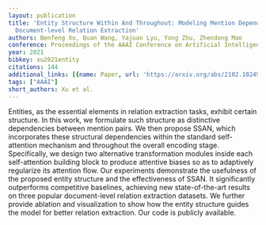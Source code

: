 ```yaml
---
layout: publication
title: 'Entity Structure Within And Throughout: Modeling Mention Dependencies For
  Document-level Relation Extraction'
authors: Benfeng Xu, Quan Wang, Yajuan Lyu, Yong Zhu, Zhendong Mao
conference: Proceedings of the AAAI Conference on Artificial Intelligence
year: 2021
bibkey: xu2021entity
citations: 144
additional_links: [{name: Paper, url: 'https://arxiv.org/abs/2102.10249'}]
tags: ["AAAI"]
short_authors: Xu et al.
---
```

Entities, as the essential elements in relation extraction tasks, exhibit
certain structure. In this work, we formulate such structure as distinctive
dependencies between mention pairs. We then propose SSAN, which incorporates
these structural dependencies within the standard self-attention mechanism and
throughout the overall encoding stage. Specifically, we design two alternative
transformation modules inside each self-attention building block to produce
attentive biases so as to adaptively regularize its attention flow. Our
experiments demonstrate the usefulness of the proposed entity structure and the
effectiveness of SSAN. It significantly outperforms competitive baselines,
achieving new state-of-the-art results on three popular document-level relation
extraction datasets. We further provide ablation and visualization to show how
the entity structure guides the model for better relation extraction. Our code
is publicly available.